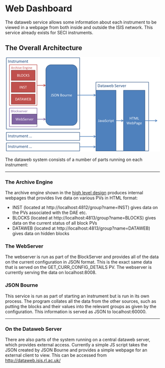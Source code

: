 # Web Dashboard

The dataweb service allows some information about each instrument to be viewed in a webpage from both inside and outside the ISIS network. This service already exists for SECI instruments.

## The Overall Architecture

![Architecture](dataweb/images/overall_architecture.png)

The dataweb system consists of a number of parts running on each instrument:

---

### The Archive Engine

The archive engine shown in the [high level design](High-Level-Architectural-Design) produces internal webpages that provides live data on various PVs in HTML format:

* INST (located at http://localhost:4812/group?name=INST) gives data on the PVs associated with the DAE etc.
* BLOCKS (located at http://localhost:4813/group?name=BLOCKS) gives data on the current status of all block PVs
* DATAWEB (located at http://localhost:4813/group?name=DATAWEB) gives data on hidden blocks

### The WebServer

The webserver is run as part of the BlockServer and provides all of the data on the current configuration in JSON format. This is the exact same data that is served on the GET_CURR_CONFIG_DETAILS PV. The webserver is currently serving the data on localhost:8008.

### JSON Bourne

This service is run as part of starting an instrument but is run in its own process. The program collates all the data from the other sources, such as putting the blocks and their values into the relevant groups as given by the configuration. This information is served as JSON to localhost:60000.

---

### On the Dataweb Server

There are also parts of the system running on a central dataweb server, which provides external access. Currently a simple JS script takes the JSON created by JSON Bourne and provides a simple webpage for an external client to view. This can be accessed from http://dataweb.isis.rl.ac.uk/


